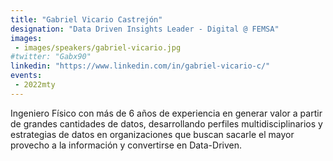 ```yaml
---
title: "Gabriel Vicario Castrejón"
designation: "Data Driven Insights Leader - Digital @ FEMSA"
images:
 - images/speakers/gabriel-vicario.jpg
#twitter: "Gabx90"
linkedin: "https://www.linkedin.com/in/gabriel-vicario-c/"
events:
 - 2022mty
---
```


Ingeniero Físico con más de 6 años de experiencia en generar valor a partir de grandes cantidades de datos, desarrollando perfiles multidisciplinarios y estrategias de datos en organizaciones que buscan sacarle el mayor provecho a la información y convertirse en Data-Driven.